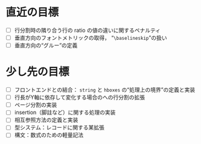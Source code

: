 <!-- -*- coding: utf-8 -*- -->

# 直近の目標

- [ ] 行分割時の隣り合う行の ratio の値の違いに関するペナルティ
- [ ] 垂直方向のフォントメトリックの取得， “`\baselineskip`”の扱い
- [ ] 垂直方向の“グルー”の定義

# 少し先の目標

- [ ] フロントエンドとの結合： `string` と `hboxes` の“処理上の境界”の定義と実装
- [ ] 行長がY軸に依存して変化する場合のへの行分割の拡張
- [ ] ページ分割の実装
- [ ] insertion（脚註など）に関する処理の実装
- [ ] 相互参照方法の定義と実装
- [ ] 型システム：レコードに関する某拡張
- [ ] 構文：数式のための軽量記法
